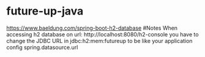 # future-up-java

https://www.baeldung.com/spring-boot-h2-database
#Notes
When accessing h2 database  on url: http://localhost:8080/h2-console 
you have to change the JDBC URL in jdbc:h2:mem:futureup to be like your application config spring.datasource.url
